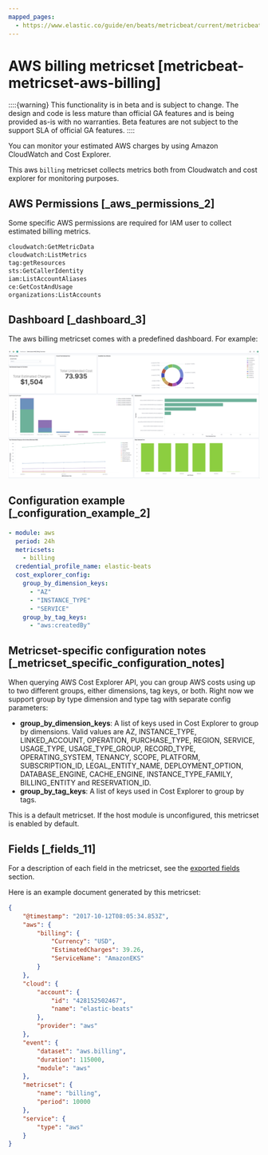 ```yaml
---
mapped_pages:
  - https://www.elastic.co/guide/en/beats/metricbeat/current/metricbeat-metricset-aws-billing.html
---
```


# AWS billing metricset [metricbeat-metricset-aws-billing]

::::{warning}
This functionality is in beta and is subject to change. The design and code is less mature than official GA features and is being provided as-is with no warranties. Beta features are not subject to the support SLA of official GA features.
::::


You can monitor your estimated AWS charges by using Amazon CloudWatch and Cost Explorer.

This aws `billing` metricset collects metrics both from Cloudwatch and cost explorer for monitoring purposes.


## AWS Permissions [_aws_permissions_2]

Some specific AWS permissions are required for IAM user to collect estimated billing metrics.

```
cloudwatch:GetMetricData
cloudwatch:ListMetrics
tag:getResources
sts:GetCallerIdentity
iam:ListAccountAliases
ce:GetCostAndUsage
organizations:ListAccounts
```


## Dashboard [_dashboard_3]

The aws billing metricset comes with a predefined dashboard. For example:

![metricbeat aws billing overview](images/metricbeat-aws-billing-overview.png)


## Configuration example [_configuration_example_2]

```yaml
- module: aws
  period: 24h
  metricsets:
    - billing
  credential_profile_name: elastic-beats
  cost_explorer_config:
    group_by_dimension_keys:
      - "AZ"
      - "INSTANCE_TYPE"
      - "SERVICE"
    group_by_tag_keys:
      - "aws:createdBy"
```


## Metricset-specific configuration notes [_metricset_specific_configuration_notes]

When querying AWS Cost Explorer API, you can group AWS costs using up to two different groups, either dimensions, tag keys, or both. Right now we support group by type dimension and type tag with separate config parameters:

* **group_by_dimension_keys**: A list of keys used in Cost Explorer to group by dimensions. Valid values are AZ, INSTANCE_TYPE, LINKED_ACCOUNT, OPERATION, PURCHASE_TYPE, REGION, SERVICE, USAGE_TYPE, USAGE_TYPE_GROUP, RECORD_TYPE, OPERATING_SYSTEM, TENANCY, SCOPE, PLATFORM, SUBSCRIPTION_ID, LEGAL_ENTITY_NAME, DEPLOYMENT_OPTION, DATABASE_ENGINE, CACHE_ENGINE, INSTANCE_TYPE_FAMILY, BILLING_ENTITY and RESERVATION_ID.
* **group_by_tag_keys**: A list of keys used in Cost Explorer to group by tags.

This is a default metricset. If the host module is unconfigured, this metricset is enabled by default.

## Fields [_fields_11]

For a description of each field in the metricset, see the [exported fields](/reference/metricbeat/exported-fields-aws.md) section.

Here is an example document generated by this metricset:

```json
{
    "@timestamp": "2017-10-12T08:05:34.853Z",
    "aws": {
        "billing": {
            "Currency": "USD",
            "EstimatedCharges": 39.26,
            "ServiceName": "AmazonEKS"
        }
    },
    "cloud": {
        "account": {
            "id": "428152502467",
            "name": "elastic-beats"
        },
        "provider": "aws"
    },
    "event": {
        "dataset": "aws.billing",
        "duration": 115000,
        "module": "aws"
    },
    "metricset": {
        "name": "billing",
        "period": 10000
    },
    "service": {
        "type": "aws"
    }
}
```



